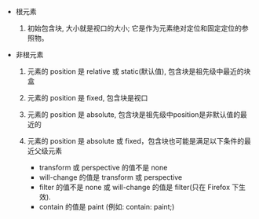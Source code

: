 - 根元素

  1. 初始包含块, 大小就是视口的大小;
  它是作为元素绝对定位和固定定位的参照物。

- 非根元素

  1. 元素的 position 是 relative 或 static(默认值), 包含块是祖先级中最近的块盒
  
  1. 元素的 position 是 fixed, 包含块是视口

  1. 元素的 position 是 absolute, 包含块是祖先级中position是非默认值的最近的

  1. 元素的 position 是 absolute 或 fixed，包含块也可能是满足以下条件的最近父级元素

      - transform 或 perspective 的值不是 none
      - will-change 的值是 transform 或 perspective 
      - filter 的值不是 none 或 will-change 的值是 filter(只在 Firefox 下生效). 
      - contain 的值是 paint (例如: contain: paint;)